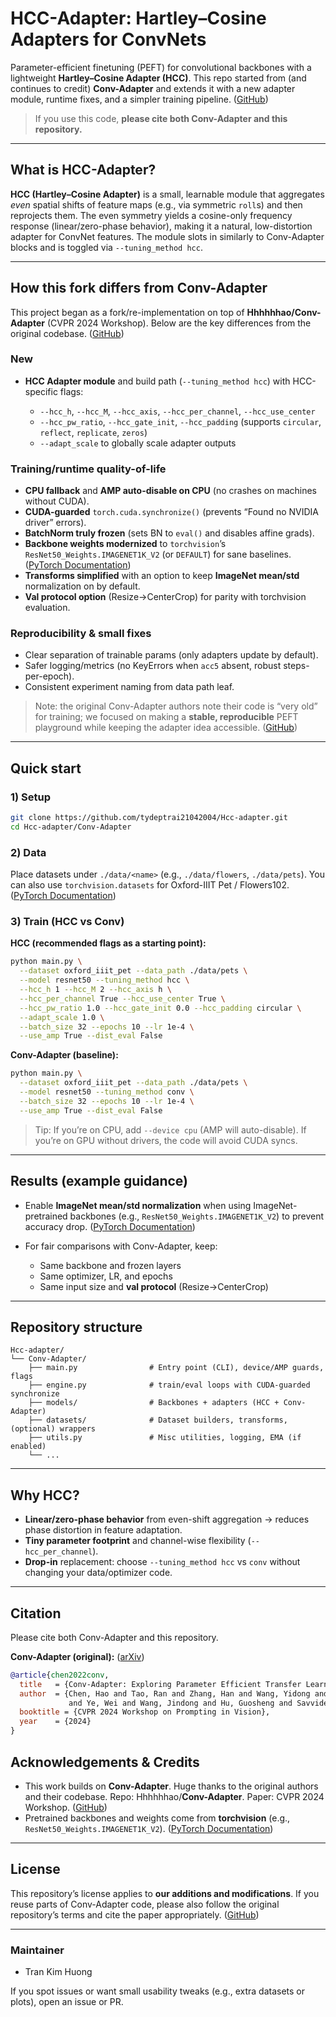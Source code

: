 
# HCC-Adapter: Hartley–Cosine Adapters for ConvNets

Parameter-efficient finetuning (PEFT) for convolutional backbones with a lightweight **Hartley–Cosine Adapter (HCC)**. This repo started from (and continues to credit) **Conv-Adapter** and extends it with a new adapter module, runtime fixes, and a simpler training pipeline. ([GitHub][1])

> If you use this code, **please cite both Conv-Adapter and this repository.**

---

## What is HCC-Adapter?

**HCC (Hartley–Cosine Adapter)** is a small, learnable module that aggregates *even* spatial shifts of feature maps (e.g., via symmetric `roll`s) and then reprojects them. The even symmetry yields a cosine-only frequency response (linear/zero-phase behavior), making it a natural, low-distortion adapter for ConvNet features. The module slots in similarly to Conv-Adapter blocks and is toggled via `--tuning_method hcc`.

---

## How this fork differs from Conv-Adapter

This project began as a fork/re-implementation on top of **Hhhhhhao/Conv-Adapter** (CVPR 2024 Workshop). Below are the key differences from the original codebase. ([GitHub][1])

### New

* **HCC Adapter module** and build path (`--tuning_method hcc`) with HCC-specific flags:

  * `--hcc_h`, `--hcc_M`, `--hcc_axis`, `--hcc_per_channel`, `--hcc_use_center`
  * `--hcc_pw_ratio`, `--hcc_gate_init`, `--hcc_padding` (supports `circular`, `reflect`, `replicate`, `zeros`)
  * `--adapt_scale` to globally scale adapter outputs

### Training/runtime quality-of-life

* **CPU fallback** and **AMP auto-disable on CPU** (no crashes on machines without CUDA).
* **CUDA-guarded** `torch.cuda.synchronize()` (prevents “Found no NVIDIA driver” errors).
* **BatchNorm truly frozen** (sets BN to `eval()` and disables affine grads).
* **Backbone weights modernized** to `torchvision`’s `ResNet50_Weights.IMAGENET1K_V2` (or `DEFAULT`) for sane baselines. ([PyTorch Documentation][2])
* **Transforms simplified** with an option to keep **ImageNet mean/std** normalization on by default.
* **Val protocol option** (Resize→CenterCrop) for parity with torchvision evaluation.

### Reproducibility & small fixes

* Clear separation of trainable params (only adapters update by default).
* Safer logging/metrics (no KeyErrors when `acc5` absent, robust steps-per-epoch).
* Consistent experiment naming from data path leaf.

> Note: the original Conv-Adapter authors note their code is “very old” for training; we focused on making a **stable, reproducible** PEFT playground while keeping the adapter idea accessible. ([GitHub][1])

---

## Quick start

### 1) Setup

```bash
git clone https://github.com/tydeptrai21042004/Hcc-adapter.git
cd Hcc-adapter/Conv-Adapter

```

### 2) Data

Place datasets under `./data/<name>` (e.g., `./data/flowers`, `./data/pets`).
You can also use `torchvision.datasets` for Oxford-IIIT Pet / Flowers102. ([PyTorch Documentation][3])

### 3) Train (HCC vs Conv)

**HCC (recommended flags as a starting point):**

```bash
python main.py \
  --dataset oxford_iiit_pet --data_path ./data/pets \
  --model resnet50 --tuning_method hcc \
  --hcc_h 1 --hcc_M 2 --hcc_axis h \
  --hcc_per_channel True --hcc_use_center True \
  --hcc_pw_ratio 1.0 --hcc_gate_init 0.0 --hcc_padding circular \
  --adapt_scale 1.0 \
  --batch_size 32 --epochs 10 --lr 1e-4 \
  --use_amp True --dist_eval False
```

**Conv-Adapter (baseline):**

```bash
python main.py \
  --dataset oxford_iiit_pet --data_path ./data/pets \
  --model resnet50 --tuning_method conv \
  --batch_size 32 --epochs 10 --lr 1e-4 \
  --use_amp True --dist_eval False
```

> Tip: If you’re on CPU, add `--device cpu` (AMP will auto-disable). If you’re on GPU without drivers, the code will avoid CUDA syncs.

---

## Results (example guidance)

* Enable **ImageNet mean/std normalization** when using ImageNet-pretrained backbones (e.g., `ResNet50_Weights.IMAGENET1K_V2`) to prevent accuracy drop. ([PyTorch Documentation][2])
* For fair comparisons with Conv-Adapter, keep:

  * Same backbone and frozen layers
  * Same optimizer, LR, and epochs
  * Same input size and **val protocol** (Resize→CenterCrop)

---

## Repository structure

```
Hcc-adapter/
└── Conv-Adapter/
    ├── main.py                # Entry point (CLI), device/AMP guards, flags
    ├── engine.py              # train/eval loops with CUDA-guarded synchronize
    ├── models/                # Backbones + adapters (HCC + Conv-Adapter)
    ├── datasets/              # Dataset builders, transforms, (optional) wrappers
    ├── utils.py               # Misc utilities, logging, EMA (if enabled)
    └── ...
```

---

## Why HCC?

* **Linear/zero-phase behavior** from even-shift aggregation → reduces phase distortion in feature adaptation.
* **Tiny parameter footprint** and channel-wise flexibility (`--hcc_per_channel`).
* **Drop-in** replacement: choose `--tuning_method hcc` vs `conv` without changing your data/optimizer code.

---

## Citation

Please cite both Conv-Adapter and this repository.

**Conv-Adapter (original):** ([arXiv][4])

```bibtex
@article{chen2022conv,
  title   = {Conv-Adapter: Exploring Parameter Efficient Transfer Learning for ConvNets},
  author  = {Chen, Hao and Tao, Ran and Zhang, Han and Wang, Yidong and Li, Xiang
             and Ye, Wei and Wang, Jindong and Hu, Guosheng and Savvides, Marios},
  booktitle = {CVPR 2024 Workshop on Prompting in Vision},
  year    = {2024}
}
```


## Acknowledgements & Credits

* This work builds on **Conv-Adapter**. Huge thanks to the original authors and their codebase. Repo: Hhhhhhao/**Conv-Adapter**. Paper: CVPR 2024 Workshop. ([GitHub][1])
* Pretrained backbones and weights come from **torchvision** (e.g., `ResNet50_Weights.IMAGENET1K_V2`). ([PyTorch Documentation][2])

---

## License

This repository’s license applies to **our additions and modifications**. If you reuse parts of Conv-Adapter code, please also follow the original repository’s terms and cite the paper appropriately. ([GitHub][1])

---

### Maintainer

* Tran Kim Huong

If you spot issues or want small usability tweaks (e.g., extra datasets or plots), open an issue or PR.

[1]: https://github.com/Hhhhhhao/Conv-Adapter "GitHub - Hhhhhhao/Conv-Adapter"
[2]: https://docs.pytorch.org/vision/main/models/generated/torchvision.models.resnet50.html?utm_source=chatgpt.com "resnet50 — Torchvision main documentation"
[3]: https://docs.pytorch.org/vision/main/generated/torchvision.datasets.OxfordIIITPet.html?utm_source=chatgpt.com "OxfordIIITPet — Torchvision main documentation"
[4]: https://arxiv.org/pdf/2208.07463?utm_source=chatgpt.com "arXiv:2208.07463v4 [cs.CV] 12 Apr 2024"
